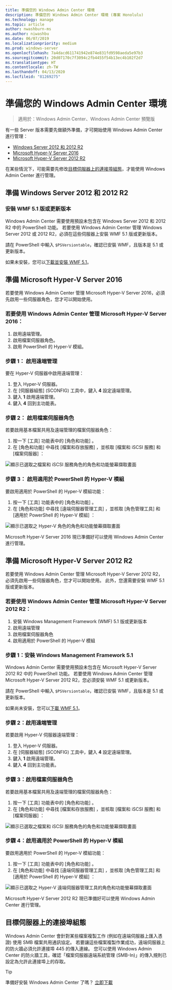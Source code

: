 ```yaml
---
title: 準備您的 Windows Admin Center 環境
description: 準備您的 Windows Admin Center 環境 (專案 Honolulu)
ms.technology: manage
ms.topic: article
author: nwashburn-ms
ms.author: niwashbu
ms.date: 06/07/2019
ms.localizationpriority: medium
ms.prod: windows-server
ms.openlocfilehash: 7a4dacd611741942e874e831fd9598aeda5e97b3
ms.sourcegitcommit: 20d07170c7f3094c2fb4455f54b13ec4b102f2d7
ms.translationtype: HT
ms.contentlocale: zh-TW
ms.lasthandoff: 04/13/2020
ms.locfileid: "81269275"
---
```

# <a name="prepare-your-environment-for-windows-admin-center"></a>準備您的 Windows Admin Center 環境

> 適用於：Windows Admin Center、Windows Admin Center 預覽版

有一些 Server 版本需要先做額外準備，才可開始使用 Windows Admin Center 進行管理：

- [Windows Server 2012 和 2012 R2](#prepare-windows-server-2012-and-2012-r2)
- [Microsoft Hyper-V Server 2016](#prepare-microsoft-hyper-v-server-2016)
- [Microsoft Hyper-V Server 2012 R2](#prepare-microsoft-hyper-v-server-2012-r2)

在某些情況下，可能需要先修改[目標伺服器上的連接埠組態](#port-configuration-on-the-target-server)，才能使用 Windows Admin Center 進行管理。

## <a name="prepare-windows-server-2012-and-2012-r2"></a>準備 Windows Server 2012 和 2012 R2

### <a name="install-wmf-version-51-or-higher"></a>安裝 WMF 5.1 版或更新版本

Windows Admin Center 需要使用預設未包含在 Windows Server 2012 和 2012 R2 中的 PowerShell 功能。 若要使用 Windows Admin Center 管理 Windows Server 2012 或 2012 R2，必須在這些伺服器上安裝 WMF 5.1 版或更新版本。

請在 PowerShell 中輸入 `$PSVersiontable`，確認已安裝 WMF，且版本是 5.1 或更新版本。

如果未安裝，您可以[下載並安裝 WMF 5.1](https://docs.microsoft.com/powershell/wmf/setup/install-configure)。

## <a name="prepare-microsoft-hyper-v-server-2016"></a>準備 Microsoft Hyper-V Server 2016

若要使用 Windows Admin Center 管理 Microsoft Hyper-V Server 2016，必須先啟用一些伺服器角色，您才可以開始使用。

### <a name="to-manage-microsoft-hyper-v-server-2016-with-windows-admin-center"></a>若要使用 Windows Admin Center 管理 Microsoft Hyper-V Server 2016：

1. 啟用遠端管理。
2. 啟用檔案伺服器角色。
3. 啟用 PowerShell 的 Hyper-V 模組。

### <a name="step-1-enable-remote-management"></a>**步驟 1：** 啟用遠端管理

要在 Hyper-V 伺服器中啟用遠端管理：

1. 登入 Hyper-V 伺服器。
2. 在 \[伺服器組態\]  (SCONFIG) 工具中，鍵入 **4** 設定遠端管理。
3. 鍵入 **1** 啟用遠端管理。
4. 鍵入 **4** 回到主功能表。

### <a name="step-2-enable-file-server-role"></a>**步驟 2：** 啟用檔案伺服器角色

若要啟用基本檔案共用及遠端管理的檔案伺服器角色：

1. 按一下 [工具]  功能表中的 [角色和功能]  。
2. 在 [角色和功能]  中尋找 [檔案和存放服務]  ，並核取 [檔案和 iSCSI 服務]  和 [檔案伺服器]  ：

![顯示已選取之檔案和 iSCSI 服務角色的角色和功能螢幕擷取畫面](../media/prepare-environment/c6c30b812d96afcc1edcdb6f52f0e13c.png)

### <a name="step-3-enable-hyper-v-module-for-powershell"></a>**步驟 3：** 啟用適用於 PowerShell 的 Hyper-V 模組

要啟用適用於 PowerShell 的 Hyper-V 模組功能：

1. 按一下 [工具]  功能表中的 [角色和功能]  。
2. 在 [角色和功能]  中尋找 [遠端伺服器管理工具]  ，並核取 [角色管理工具]  和 [適用於 PowerShell 的 Hyper-V 模組]  ：

![顯示已選取之 Hyper-V 角色的角色和功能螢幕擷取畫面](../media/prepare-environment/7ab0999602b7083733525bd0c1ba2747.png)

Microsoft Hyper-V Server 2016 現已準備好可以使用 Windows Admin Center 進行管理。

## <a name="prepare-microsoft-hyper-v-server-2012-r2"></a>準備 Microsoft Hyper-V Server 2012 R2

若要使用 Windows Admin Center 管理 Microsoft Hyper-V Server 2012 R2，必須先啟用一些伺服器角色，您才可以開始使用。  此外，您還需要安裝 WMF 5.1 版或更新版本。

### <a name="to-manage-microsoft-hyper-v-server-2012-r2-with-windows-admin-center"></a>若要使用 Windows Admin Center 管理 Microsoft Hyper-V Server 2012 R2：

1. 安裝 Windows Management Framework (WMF) 5.1 版或更新版本
2. 啟用遠端管理
3. 啟用檔案伺服器角色
4. 啟用適用於 PowerShell 的 Hyper-V 模組

### <a name="step-1-install-windows-management-framework-51"></a>步驟 1：安裝 Windows Management Framework 5.1

Windows Admin Center 需要使用預設未包含在 Microsoft Hyper-V Server 2012 R2 中的 PowerShell 功能。 若要使用 Windows Admin Center 管理 Microsoft Hyper-V Server 2012 R2，您必須安裝 WMF 5.1 或更新版本。

請在 PowerShell 中輸入 `$PSVersiontable`，確認已安裝 WMF，且版本是 5.1 或更新版本。 

如果尚未安裝，您可以[下載 WMF 5.1](https://docs.microsoft.com/powershell/wmf/setup/install-configure)。

### <a name="step-2-enable-remote-management"></a>步驟 2：啟用遠端管理

若要啟用 Hyper-V 伺服器遠端管理：

1. 登入 Hyper-V 伺服器。
2. 在 \[伺服器組態\]  (SCONFIG) 工具中，鍵入 **4** 設定遠端管理。
3. 鍵入 **1** 啟用遠端管理。
4. 鍵入 **4** 回到主功能表。

### <a name="step-3-enable-file-server-role"></a>步驟 3：啟用檔案伺服器角色

若要啟用基本檔案共用及遠端管理的檔案伺服器角色：

1. 按一下 [工具]  功能表中的 [角色和功能]  。
2. 在 [角色和功能]  中尋找 [檔案和存放服務]  ，並核取 [檔案和 iSCSI 服務]  和 [檔案伺服器]  ：

![顯示已選取之檔案和 iSCSI 服務角色的角色和功能螢幕擷取畫面](../media/prepare-environment/c6c30b812d96afcc1edcdb6f52f0e13c.png)

### <a name="step-4-enable-hyper-v-module-for-powershell"></a>步驟 4：啟用適用於 PowerShell 的 Hyper-V 模組

要啟用適用於 PowerShell 的 Hyper-V 模組功能：

1. 按一下 [工具]  功能表中的 [角色和功能]  。
2. 在 [角色和功能]  中尋找 [遠端伺服器管理工具]  ，並核取 [角色管理工具]  和 [適用於 PowerShell 的 Hyper-V 模組]  ：

![顯示已選取之 Hyper-V 遠端伺服器管理工具的角色和功能螢幕擷取畫面](../media/prepare-environment/7ab0999602b7083733525bd0c1ba2747.png)

Microsoft Hyper-V Server 2012 R2 現已準備好可以使用 Windows Admin Center 進行管理。

## <a name="port-configuration-on-the-target-server"></a>目標伺服器上的連接埠組態

Windows Admin Center 會針對某些檔案複製工作 (例如在遠端伺服器上匯入憑證) 使用 SMB 檔案共用通訊協定。 若要讓這些檔案複製作業成功，遠端伺服器上的防火牆必須允許連接埠 445 的傳入連線。  您可以使用 Windows Admin Center 的防火牆工具，確認「檔案伺服器遠端系統管理 (SMB-In)」的傳入規則已設定為允許此連接埠上的存取。

> [!Tip]
> 準備好安裝 Windows Admin Center 了嗎？ [立即下載](https://docs.microsoft.com/windows-server/manage/windows-admin-center/understand/windows-admin-center#download-now)
